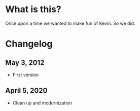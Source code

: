 # What is this?

Once upon a time we wanted to make fun of Kevin.
So we did.

# Changelog

## May 3, 2012
- First version

## April 5, 2020
- Clean up and modernization